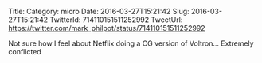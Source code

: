 Title: 
Category: micro
Date: 2016-03-27T15:21:42
Slug: 2016-03-27T15:21:42
TwitterId: 714110151511252992
TweetUrl: https://twitter.com/mark_philpot/status/714110151511252992

Not sure how I feel about Netflix doing a CG version of Voltron... Extremely conflicted